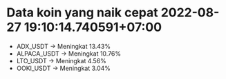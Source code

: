 # Data koin yang naik cepat 2022-08-27 19:10:14.740591+07:00

* ADX_USDT -> Meningkat 13.43%
* ALPACA_USDT -> Meningkat 10.76%
* LTO_USDT -> Meningkat 4.56%
* OOKI_USDT -> Meningkat 3.04%
